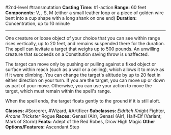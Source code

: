 #2nd-level #transmutation
**Casting Time:** #1-action
**Range:** 60 feet
**Components:** V, , S, M (either a small leather loop or a piece of golden wire bent into a cup shape with a long shank on one end)
**Duration:** Concentration, up to 10 minute

---

One creature or loose object of your choice that you can see within range rises vertically, up to 20 feet, and remains suspended there for the duration. The spell can levitate a target that weighs up to 500 pounds. An unwilling creature that succeeds on a Constitution saving throw is unaffected.

The target can move only by pushing or pulling against a fixed object or surface within reach (such as a wall or a ceiling), which allows it to move as if it were climbing. You can change the target's altitude by up to 20 feet in either direction on your turn. If you are the target, you can move up or down as part of your move. Otherwise, you can use your action to move the target, which must remain within the spell's range.

When the spell ends, the target floats gently to the ground if it is still aloft.


**Classes:** #Sorcerer, #Wizard, #Artificer
**Subclasses:** *Eldritch Knight* Fighter, *Arcane Trickster* Rogue
**Races:** Genasi (Air), Genasi (Air), Half-Elf (Variant; Mark of Storm)
**Feats:** Adept of the Red Robes, Drow High Magic
**Other Options/Features:** Ascendant Step
